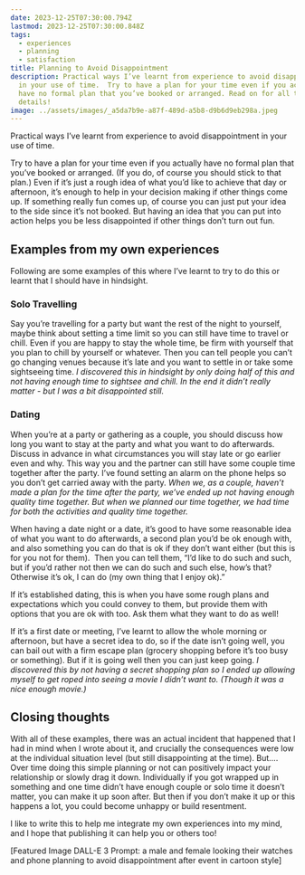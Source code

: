 ```yaml
---
date: 2023-12-25T07:30:00.794Z
lastmod: 2023-12-25T07:30:00.848Z
tags:
  - experiences
  - planning
  - satisfaction
title: Planning to Avoid Disappointment
description: Practical ways I’ve learnt from experience to avoid disappointment
  in your use of time.  Try to have a plan for your time even if you actually
  have no formal plan that you’ve booked or arranged. Read on for all the
  details!
image: ../assets/images/_a5da7b9e-a87f-489d-a5b8-d9b6d9eb298a.jpeg
---
```

Practical ways I’ve learnt from experience to avoid disappointment in your use of time. 

Try to have a plan for your time even if you actually have no formal plan that you’ve booked or arranged. (If you do, of course you should stick to that plan.) Even if it’s just a rough idea of what you’d like to achieve that day or afternoon, it’s enough to help in your decision making if other things come up. If something really fun comes up, of course you can just put your idea to the side since it’s not booked. But having an idea that you can put into action helps you be less disappointed if other things don’t turn out fun.

## Examples from my own experiences

Following are some examples of this where I’ve learnt to try to do this or learnt that I should have in hindsight.

### Solo Travelling

Say you’re travelling for a party but want the rest of the night to yourself, maybe think about setting a time limit so you can still have time to travel or chill. Even if you are happy to stay the whole time, be firm with yourself that you plan to chill by yourself or whatever. Then you can tell people you can’t go changing venues because it’s late and you want to settle in or take some sightseeing time. *I discovered this in hindsight by only doing half of this and not having enough time to sightsee and chill. In the end it didn’t really matter - but I was a bit disappointed still.*

### Dating

When you’re at a party or gathering as a couple, you should discuss how long you want to stay at the party and what you want to do afterwards. Discuss in advance in what circumstances you will stay late or go earlier even and why. This way you and the partner can still have some couple time together after the party. I’ve found setting an alarm on the phone helps so you don’t get carried away with the party. *When we, as a couple, haven’t made a plan for the time after the party, we’ve ended up not having enough quality time together. But when we planned our time together, we had time for both the activities and quality time together.*

When having a date night or a date, it’s good to have some reasonable idea of what you want to do afterwards, a second plan you’d be ok enough with, and also something you can do that is ok if they don’t want either (but this is for you not for them).  Then you can tell them, “I’d like to do such and such, but if you’d rather not then we can do such and such else, how’s that? Otherwise it’s ok, I can do (my own thing that I enjoy ok).”

If it’s established dating, this is when you have some rough plans and expectations which you could convey to them, but provide them with options that you are ok with too. Ask them what they want to do as well!

If it’s a first date or meeting, I’ve learnt to allow the whole morning or afternoon, but have a secret idea to do, so if the date isn’t going well, you can bail out with a firm escape plan (grocery shopping before it’s too busy or something). But if it is going well then you can just keep going. *I discovered this by not having a secret shopping plan so I ended up allowing myself to get roped into seeing a movie I didn’t want to. (Though it was a nice enough movie.)*

## Closing thoughts

With all of these examples, there was an actual incident that happened that I had in mind when I wrote about it, and crucially the consequences were low at the individual situation level (but still disappointing at the time). But…. Over time doing this simple planning or not can positively impact your relationship or slowly drag it down. Individually if you got wrapped up in something and one time didn’t have enough couple or solo time it doesn’t matter, you can make it up soon after. But then if you don’t make it up or this happens a lot, you could become unhappy or build resentment.

I like to write this to help me integrate my own experiences into my mind, and I hope that publishing it can help you or others too! 



\[Featured Image DALL-E 3 Prompt: a male and female looking their watches and phone planning to avoid disappointment after event  in cartoon style]

